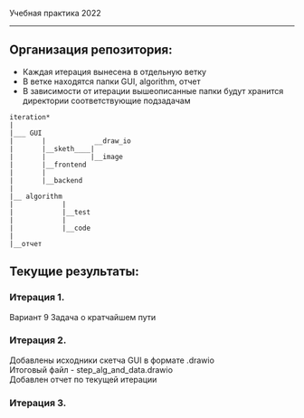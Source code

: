 Учебная практика 2022
***
## Организация репозитория:
* Каждая итерация вынесена в отдельную ветку
* В ветке находятся папки GUI, algorithm, отчет
* В зависимости от итерации вышеописанные папки будут хранится директории соответствующие подзадачам
```
iteration* 
| 
|___ GUI 
|       |            __draw_io 
|       |__sketh____| 
|       |           |__image 
|       |__frontend 
|       |
|       |__backend 
| 
|__ algorithm 
|            | 
|            |__test 
|            | 
|            |__code 
| 
|__отчет 
```
## Текущие результаты:

### Итерация 1.
Вариант 9
Задача о кратчайшем пути

### Итерация 2.
Добавлены исходники скетча GUI в формате .drawio <br/>
Итоговый файл - step_alg_and_data.drawio <br/>
Добавлен отчет по текущей итерации <br/>

### Итерация 3.


